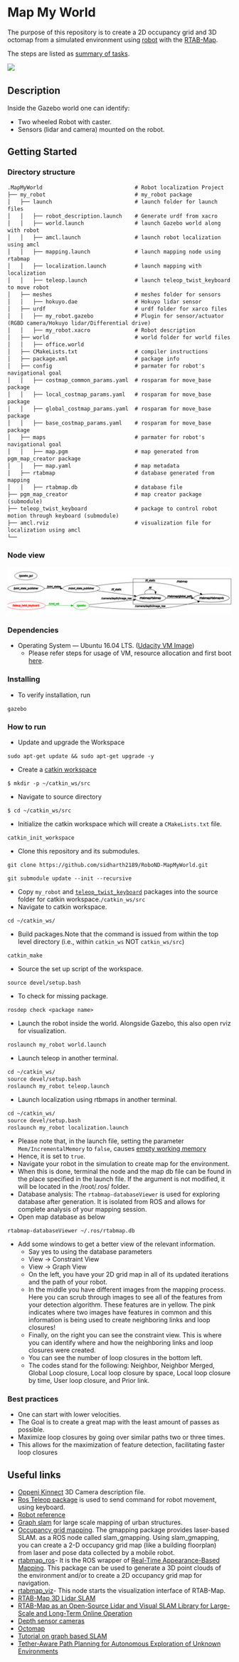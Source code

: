 # Map My World
The purpose of this repository is to create a 2D occupancy grid and 3D octomap from a simulated environment using [robot](/my_robot/) with the [RTAB-Map](https://introlab.github.io/rtabmap/). 

The steps are listed as [summary of tasks](task_summary.txt).

<img src="MapMyWorld.gif"/>

## Description
Inside the Gazebo world one can identify:

* Two wheeled Robot with caster.
* Sensors (lidar and camera) mounted on the robot.

## Getting Started

### Directory structure
    .MapMyWorld                             # Robot localization Project
    ├── my_robot                            # my_robot package                   
    │   ├── launch                          # launch folder for launch files   
    │   │   ├── robot_description.launch    # Generate urdf from xacro
    │   │   ├── world.launch                # launch Gazebo world along with robot
    │   │   ├── amcl.launch                 # launch robot localization using amcl
    │   │   ├── mapping.launch              # launch mapping node using rtabmap
    │   │   ├── localization.launch         # launch mapping with localization
    │   │   ├── teleop.launch               # launch teleop_twist_keyboard to move robot    
    │   ├── meshes                          # meshes folder for sensors
    │   │   ├── hokuyo.dae                  # Hokuyo lidar sensor
    │   ├── urdf                            # urdf folder for xarco files
    │   │   ├── my_robot.gazebo             # Plugin for sensor/actuator (RGBD camera/Hokuyo lidar/Differential drive)
    │   │   ├── my_robot.xacro              # Robot description
    │   ├── world                           # world folder for world files
    │   │   ├── office.world
    │   ├── CMakeLists.txt                  # compiler instructions
    │   ├── package.xml                     # package info
    │   ├── config                          # parmater for robot's navigational goal   
    │   │   ├── costmap_common_params.yaml  # rosparam for move_base package
    │   │   ├── local_costmap_params.yaml   # rosparam for move_base package
    │   │   ├── global_costmap_params.yaml  # rosparam for move_base package
    │   │   ├── base_costmap_params.yaml    # rosparam for move_base package
    │   ├── maps                            # parmater for robot's navigational goal   
    │   │   ├── map.pgm                     # map generated from pgm_map_creator package
    │   │   ├── map.yaml                    # map metadata
    │   ├── rtabmap                         # database generated from mapping
    │   │   ├── rtabmap.db                  # database file
    ├── pgm_map_creator                     # map creator package (submodule)    
    ├── teleop_twist_keyboard               # package to control robot motion through keyboard (submodule)
    ├── amcl.rviz                           # visualization file for localization using amcl                           
    └──                          

### Node view
<img src="/docs/rqt_graph.png"/>

### Dependencies

* Operating System — Ubuntu 16.04 LTS. ([Udacity VM Image](https://s3-us-west-1.amazonaws.com/udacity-robotics/Virtual+Machines/Lubuntu_071917/RoboVM_V2.1.0.zip))
    *  Please refer steps for usage of VM, resource allocation and first boot [here](/docs/VM.txt).

### Installing
* To verify installation, run
```
gazebo
```

### How to run
* Update and upgrade the Workspace
```
sudo apt-get update && sudo apt-get upgrade -y
```
* Create a [catkin workspace](https://wiki.ros.org/catkin/conceptual_overview)
```
$ mkdir -p ~/catkin_ws/src
```
* Navigate to source directory
```
$ cd ~/catkin_ws/src
```
* Initialize the catkin workspace which will create a ```CMakeLists.txt``` file.
```
catkin_init_workspace
```
* Clone this repository and its submodules.
```
git clone https://github.com/sidharth2189/RoboND-MapMyWorld.git
```
```
git submodule update --init --recursive
```
* Copy ```my_robot``` and [```teleop_twist_keyboard```](https://github.com/ros-teleop/teleop_twist_keyboard) packages into the source folder for catkin workspace.```/catkin_ws/src```
* Navigate to catkin workspace.
```
cd ~/catkin_ws/
```
* Build packages.Note that the command is issued from within the top level directory (i.e., within ```catkin_ws``` NOT ```catkin_ws/src```) 
```
catkin_make
```
* Source the set up script of the workspace. 
```
source devel/setup.bash
```
* To check for missing package.
```
rosdep check <package name>
```
* Launch the robot inside the world. Alongside Gazebo, this also open rviz for visualization.
```
roslaunch my_robot world.launch
```
* Launch teleop in another terminal.
```
cd ~/catkin_ws/
source devel/setup.bash
roslaunch my_robot teleop.launch
```
* Launch localization using rtbmaps in another terminal.
```
cd ~/catkin_ws/
source devel/setup.bash
roslaunch my_robot localization.launch
```
  * Please note that, in the launch file, setting the parameter ```Mem/IncrementalMemory``` to ```false```, causes [empty working memory](/docs/warning_memory.png)
  * Hence, it is set to ```true```.
* Navigate your robot in the simulation to create map for the environment.
* When this is done, terminal the node and the map db file can be found in the place specified in the launch file. If the argument is not modified, it will be located in the /root/.ros/ folder.
* Database analysis: The ```rtabmap-databaseViewer``` is used for exploring database after generation. It is isolated from ROS and allows for complete analysis of your mapping session.
* Open map database as below
```
rtabmap-databaseViewer ~/.ros/rtabmap.db
```
* Add some windows to get a better view of the relevant information.
  * Say yes to using the database parameters
  * View -> Constraint View
  * View -> Graph View
  * On the left, you have your 2D grid map in all of its updated iterations and the path of your robot.
  * In the middle you have different images from the mapping process. Here you can scrub through images to see all of the features from your detection algorithm. These features are in yellow. The pink indicates where two images have features in common and this information is being used to create neighboring links and loop closures!
  * Finally, on the right you can see the constraint view. This is where you can identify where and how the neighboring links and loop closures were created.
  * You can see the number of loop closures in the bottom left.
  * The codes stand for the following: Neighbor, Neighbor Merged, Global Loop closure, Local loop closure by space, Local loop closure by time, User loop closure, and Prior link.  

### Best practices
* One can start with lower velocities.
* The Goal is to create a great map with the least amount of passes as possible.
* Maximize loop closures by going over similar paths two or three times. 
* This allows for the maximization of feature detection, facilitating faster loop closures

## Useful links
* [Oppeni Kinnect](https://classic.gazebosim.org/tutorials?tut=ros_gzplugins#OpenniKinect) 3D Camera description file.
* [Ros Teleop package](https://github.com/ros-teleop/teleop_twist_keyboard) is used to send command for robot movement, using keyboard.
* [Robot reference](https://github.com/sidharth2189/RoboND-WhereAmI)
* [Graph slam](http://robot.cc/papers/thrun.graphslam.pdf) for large scale mapping of urban structures.
* [Occupancy grid mapping](https://wiki.ros.org/gmapping). The gmapping package provides laser-based SLAM. as a ROS node called slam_gmapping. Using slam_gmapping, you can create a 2-D occupancy grid map (like a building floorplan) from laser and pose data collected by a mobile robot.
* [rtabmap_ros](http://wiki.ros.org/rtabmap_ros)- It is the ROS wrapper of [Real-Time Appearance-Based Mapping](http://introlab.github.io/rtabmap/). This package can be used to generate a 3D point clouds of the environment and/or to create a 2D occupancy grid map for navigation. 
* [rtabmap_viz](http://wiki.ros.org/rtabmap_viz)- This node starts the visualization interface of RTAB-Map.
* [RTAB-Map 3D Lidar SLAM](https://www.youtube.com/watch?v=ytsfhMdv9W0)
* [RTAB-Map as an Open-Source Lidar and Visual SLAM Library for Large-Scale and Long-Term Online Operation](https://arxiv.org/html/2403.06341v1)
* [Depth sensor cameras](https://www.e-consystems.com/blog/camera/technology/what-are-depth-sensing-cameras-how-do-they-work/?srsltid=AfmBOoq2aSWT2x0gB7iKADZXFQxWZhHf1KYBNXQfyo5Xnu2USkFZlyPb)
* [Octomap](https://octomap.github.io/)
* [Tutorial on graph based SLAM](http://www2.informatik.uni-freiburg.de/~stachnis/pdf/grisetti10titsmag.pdf)
* [Tether-Aware Path Planning for Autonomous Exploration of Unknown Environments](https://www.youtube.com/watch?v=nROO0BFK4lc)